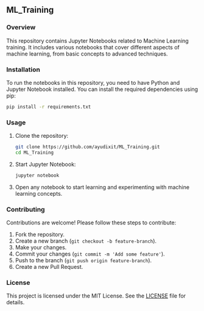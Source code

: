 ## ML_Training

### Overview
This repository contains Jupyter Notebooks related to Machine Learning training. It includes various notebooks that cover different aspects of machine learning, from basic concepts to advanced techniques.

### Installation
To run the notebooks in this repository, you need to have Python and Jupyter Notebook installed. You can install the required dependencies using pip:

```bash
pip install -r requirements.txt
```

### Usage
1. Clone the repository:
   ```bash
   git clone https://github.com/ayudixit/ML_Training.git
   cd ML_Training
   ```
2. Start Jupyter Notebook:
   ```bash
   jupyter notebook
   ```
3. Open any notebook to start learning and experimenting with machine learning concepts.

### Contributing
Contributions are welcome! Please follow these steps to contribute:
1. Fork the repository.
2. Create a new branch (`git checkout -b feature-branch`).
3. Make your changes.
4. Commit your changes (`git commit -m 'Add some feature'`).
5. Push to the branch (`git push origin feature-branch`).
6. Create a new Pull Request.

### License
This project is licensed under the MIT License. See the [LICENSE](LICENSE) file for details.
